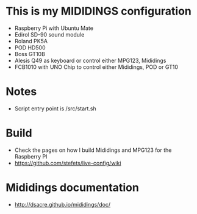 # This is my MIDIDINGS configuration
* Raspberry Pi with Ubuntu Mate 
* Edirol SD-90 sound module 
* Roland PK5A 
* POD HD500
* Boss GT10B 
* Alesis Q49 as keyboard or control either MPG123, Mididings
* FCB1010 with UNO Chip to control either Mididings, POD or GT10

# Notes
* Script entry point is /src/start.sh

# Build
* Check the pages on how I build Mididings and MPG123 for the Raspberry PI
* https://github.com/stefets/live-config/wiki

# Mididings documentation
* http://dsacre.github.io/mididings/doc/
